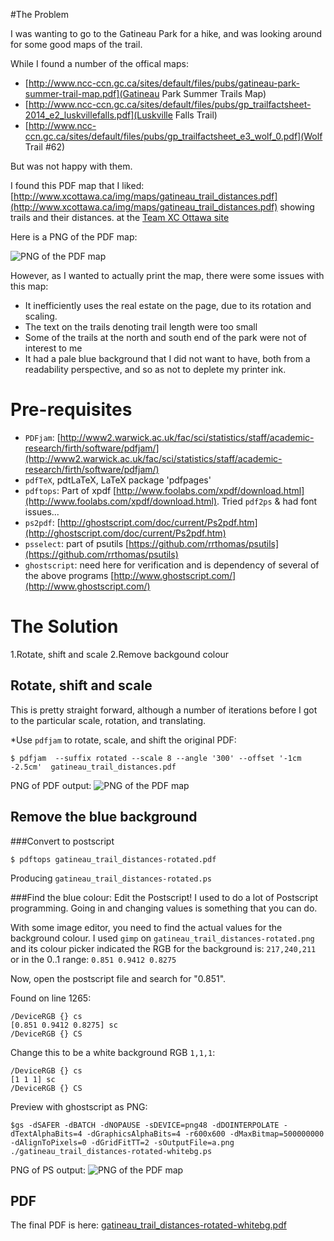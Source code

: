 
#The Problem

I was wanting to go to the Gatineau Park for a hike, and was looking around for some good maps of the trail.

While I found a number of the offical maps:

* [http://www.ncc-ccn.gc.ca/sites/default/files/pubs/gatineau-park-summer-trail-map.pdf](Gatineau Park Summer Trails Map)
* [http://www.ncc-ccn.gc.ca/sites/default/files/pubs/gp_trailfactsheet-2014_e2_luskvillefalls.pdf](Luskville Falls Trail)
* [http://www.ncc-ccn.gc.ca/sites/default/files/pubs/gp_trailfactsheet_e3_wolf_0.pdf](Wolf Trail #62)


But was not happy with them.

I found this PDF map that I liked: [http://www.xcottawa.ca/img/maps/gatineau_trail_distances.pdf](http://www.xcottawa.ca/img/maps/gatineau_trail_distances.pdf) showing trails and their distances.
at the [Team XC Ottawa site](http://www.xcottawa.ca/about_us.php)

Here is a PNG of the PDF map:

![PNG of the PDF map](gatineau_trail_distances.png)

However, as I wanted to actually print the map, there were some issues with this map:

* It inefficiently uses the real estate on the page, due to its rotation and scaling.
* The text on the trails denoting trail length were too small
* Some of the trails at the north and south end of the park were not of interest to me
* It had a pale blue background that I did not want to have, both from a readability perspective, and so as not to deplete my printer ink.

# Pre-requisites
* `PDFjam`: [http://www2.warwick.ac.uk/fac/sci/statistics/staff/academic-research/firth/software/pdfjam/](http://www2.warwick.ac.uk/fac/sci/statistics/staff/academic-research/firth/software/pdfjam/)
* `pdfTeX`, pdtLaTeX, LaTeX package 'pdfpages'
* `pdftops`: Part of xpdf [http://www.foolabs.com/xpdf/download.html](http://www.foolabs.com/xpdf/download.html). Tried `pdf2ps` & had font issues...
* `ps2pdf`: [http://ghostscript.com/doc/current/Ps2pdf.htm](http://ghostscript.com/doc/current/Ps2pdf.htm)
* `psselect`: part of psutils [https://github.com/rrthomas/psutils](https://github.com/rrthomas/psutils)
* `ghostscript`: need here for verification and is dependency of several of the above programs [http://www.ghostscript.com/](http://www.ghostscript.com/)

# The Solution

1.Rotate, shift and scale
2.Remove backgound colour


## Rotate, shift and scale
This is pretty straight forward, although a number of iterations before I got to the particular scale, rotation, and translating.

*Use `pdfjam` to rotate, scale, and shift the original PDF:
```
$ pdfjam  --suffix rotated --scale 8 --angle '300' --offset '-1cm -2.5cm'  gatineau_trail_distances.pdf
```

PNG of PDF output:
![PNG of the PDF map](gatineau_trail_distances-rotated.png)

## Remove the blue background
###Convert to postscript
```
$ pdftops gatineau_trail_distances-rotated.pdf
```
Producing `gatineau_trail_distances-rotated.ps`

###Find the blue colour: Edit the Postscript!
I used to do a lot of Postscript programming. Going in and changing values is something that you can do.

With some image editor, you need to find the actual values for the background colour.
I used `gimp` on `gatineau_trail_distances-rotated.png` and its colour picker indicated the RGB for the background is: `217,240,211` or in the 0..1 range: `0.851 0.9412 0.8275`

Now, open the postscript file and search for "0.851". 

Found on line 1265:
```
/DeviceRGB {} cs
[0.851 0.9412 0.8275] sc
/DeviceRGB {} CS
```

Change this to be a white background RGB `1,1,1`:
```
/DeviceRGB {} cs
[1 1 1] sc
/DeviceRGB {} CS
```

Preview with ghostscript as PNG:
```
$gs -dSAFER -dBATCH -dNOPAUSE -sDEVICE=png48 -dDOINTERPOLATE -dTextAlphaBits=4 -dGraphicsAlphaBits=4 -r600x600 -dMaxBitmap=500000000 -dAlignToPixels=0 -dGridFitTT=2 -sOutputFile=a.png ./gatineau_trail_distances-rotated-whitebg.ps
```

PNG of PS output:
![PNG of the PDF map](gatineau_trail_distances-rotated-whitebg.png)

## PDF
The final PDF is here: [gatineau_trail_distances-rotated-whitebg.pdf](gatineau_trail_distances-rotated-whitebg.pdf)




